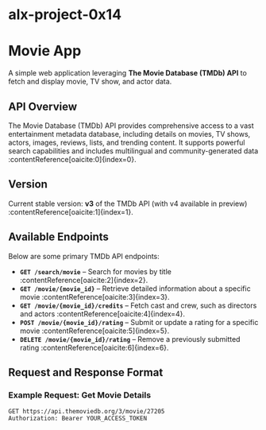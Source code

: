 # alx-project-0x14
# Movie App

A simple web application leveraging **The Movie Database (TMDb) API** to fetch and display movie, TV show, and actor data.

## API Overview

The Movie Database (TMDb) API provides comprehensive access to a vast entertainment metadata database, including details on movies, TV shows, actors, images, reviews, lists, and trending content. It supports powerful search capabilities and includes multilingual and community-generated data :contentReference[oaicite:0]{index=0}.

## Version

Current stable version: **v3** of the TMDb API (with v4 available in preview) :contentReference[oaicite:1]{index=1}.

## Available Endpoints

Below are some primary TMDb API endpoints:

- **`GET /search/movie`** – Search for movies by title :contentReference[oaicite:2]{index=2}.  
- **`GET /movie/{movie_id}`** – Retrieve detailed information about a specific movie :contentReference[oaicite:3]{index=3}.  
- **`GET /movie/{movie_id}/credits`** – Fetch cast and crew, such as directors and actors :contentReference[oaicite:4]{index=4}.  
- **`POST /movie/{movie_id}/rating`** – Submit or update a rating for a specific movie :contentReference[oaicite:5]{index=5}.  
- **`DELETE /movie/{movie_id}/rating`** – Remove a previously submitted rating :contentReference[oaicite:6]{index=6}.  

## Request and Response Format

### Example Request: Get Movie Details

```http
GET https://api.themoviedb.org/3/movie/27205
Authorization: Bearer YOUR_ACCESS_TOKEN
